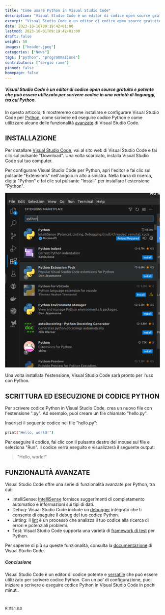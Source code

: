 ```yaml
---
title: "Come usare Python in Visual Studio Code"
description: "Visual Studio Code è un editor di codice open source gratuito e potente che può essere utilizzato per scrivere codice in una varietà di linguaggi, tra cui Python."
excerpt: "Visual Studio Code è un editor di codice open source gratuito e potente che può essere utilizzato per scrivere codice in una varietà di linguaggi, tra cui Python. In questo articolo, ti mostreremo..."
date: 2023-10-16T09:19:42+01:00
lastmod: 2023-16-01T09:19:42+01:00
draft: false
weight: 50
images: ["header.jpeg"]
categories: ["News"]
tags: ["python", "programmazione"]
contributors: ["sergio rame"]
pinned: false
homepage: false
---
```




##### Visual Studio Code è un editor di codice open source gratuito e potente che può essere utilizzato per scrivere codice in una varietà di linguaggi, tra cui Python. 

In questo articolo, ti mostreremo come installare e configurare Visual Studio Code per <a href="https://www.python.org/" target="_blank" rel="noopener">Python</a>, come scrivere ed eseguire codice Python e come utilizzare alcune delle funzionalità <a href="https://learn.microsoft.com/it-it/visualstudio/ide/writing-code-in-the-code-and-text-editor?view=vs-2022" target="_blank" rel="noopener">avanzate</a> di Visual Studio Code.

## INSTALLAZIONE

Per installare <a href="https://code.visualstudio.com/download" target="_blank" rel="noopener">Visual Studio Code</a>, vai al sito web di Visual Studio Code e fai clic sul pulsante "Download". Una volta scaricato, installa Visual Studio Code sul tuo computer.

Per configurare Visual Studio Code per Python, apri l'editor e fai clic sul pulsante "Extensions" nell'angolo in alto a sinistra. Nella barra di ricerca, digita "Python" e fai clic sul pulsante "Install" per installare l'estensione "Python".

<img width="800" class="x figure-img img-fluid lazyload blur-up" src="images/101.png" alt="come configurare Visual Studio Code per Python">

Una volta installata l'estensione, Visual Studio Code sarà pronto per l'uso con Python.

## SCRITTURA ED ESECUZIONE DI CODICE PYTHON

Per scrivere codice Python in Visual Studio Code, crea un nuovo file con l'estensione ".py". Ad esempio, puoi creare un file chiamato "hello.py".

Inserisci il seguente codice nel file "hello.py":


```bash
print("Hello, world!")
```

Per eseguire il codice, fai clic con il pulsante destro del mouse sul file e seleziona "Run".
Il codice verrà eseguito e visualizzerà il seguente output:

> "Hello, world!"


## FUNZIONALITÀ AVANZATE

Visual Studio Code offre una serie di funzionalità avanzate per Python, tra cui:

- IntelliSense: <a href="https://code.visualstudio.com/docs/editor/intellisense" target="_blank" rel="noopener">IntelliSense</a> fornisce suggerimenti di completamento automatico e informazioni sui tipi di dati.
- Debug: Visual Studio Code include un <a href="https://it.wikipedia.org/wiki/Debugger" target="_blank" rel="noopener">debugger</a> integrato che ti consente di eseguire il debug del tuo codice Python.
- Linting: Il <a href="https://it.wikipedia.org/wiki/Lint_(software)" target="_blank" rel="noopener">lint</a> è un processo che analizza il tuo codice alla ricerca di errori e potenziali problemi.
- Test: Visual Studio Code supporta una varietà di <a href="https://www.develer.com/blog/data-driven-testing-con-python/" target="_blank" rel="noopener">framework di test</a> per Python.

Per saperne di più su queste funzionalità, consulta la <a href="https://code.visualstudio.com/docs" target="_blank" rel="noopener">documentazione</a> di Visual Studio Code.

##### Conclusione

Visual Studio Code è un editor di codice potente e <a href="https://code.visualstudio.com/learn" target="_blank" rel="noopener">versatile</a> che può essere utilizzato per scrivere codice Python. Con un po' di configurazione, puoi iniziare a scrivere e eseguire codice Python in Visual Studio Code in pochi minuti.


<br>
<p style="font-size: 12px;">R.115.1.8.0</p>
<br>	